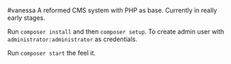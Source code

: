 #vanessa
A reformed CMS system with PHP as base.
Currently in really early stages.

Run `composer install` and then `composer setup`. To create admin user with `administrator:administrator` as credentials.

Run `composer start` the feel it.

